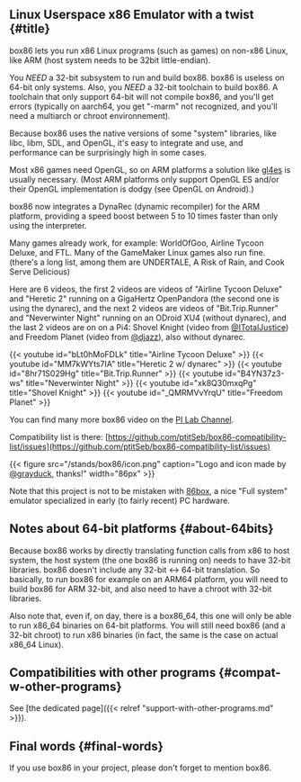 ## Linux Userspace x86 Emulator with a twist {#title}

box86 lets you run x86 Linux programs (such as games) on non-x86 Linux, like ARM (host system needs to be 32bit little-endian).

You *NEED* a 32-bit subsystem to run and build box86. box86 is useless on 64-bit only systems. Also, you *NEED* a
32-bit toolchain to build box86. A toolchain that only support 64-bit will not compile box86, and you'll get errors
(typically on aarch64, you get "-marm" not recognized, and you'll need a multiarch or chroot environnement).

Because box86 uses the native versions of some "system" libraries, like libc, libm, SDL, and OpenGL, it's easy to
integrate and use, and performance can be surprisingly high in some cases.

Most x86 games need OpenGL, so on ARM platforms a solution like [gl4es](https://github.com/ptitSeb/gl4es) is usually
necessary. (Most ARM platforms only support OpenGL ES and/or their OpenGL implementation is dodgy (see OpenGL on
Android).)

box86 now integrates a DynaRec (dynamic recompiler) for the ARM platform, providing a speed boost between 5 to 10 times
faster than only using the interpreter.

Many games already work, for example: WorldOfGoo, Airline Tycoon Deluxe, and FTL. Many of the GameMaker Linux games
also run fine. (there's a long list, among them are UNDERTALE, A Risk of Rain, and Cook Serve Delicious)

Here are 6 videos, the first 2 videos are videos of "Airline Tycoon Deluxe" and "Heretic 2" running on a GigaHertz
OpenPandora (the second one is using the dynarec), and the next 2 videos are videos of "Bit.Trip.Runner" and
"Neverwinter Night" running on an ODroid XU4 (without dynarec), and the last 2 videos are on on a Pi4: Shovel Knight
(video from [@ITotalJustice](https://github.com/ITotalJustice)) and Freedom Planet (video from
[@djazz](https://www.youtube.com/channel/UCoak0PlSYIv9PA-iMqqqa1Q)), also without dynarec.

{{< youtube id="bLt0hMoFDLk" title="Airline Tycoon Deluxe" >}}
{{< youtube id="MM7kWYts7IA" title="Heretic 2 w/ dynarec" >}}
{{< youtube id="8hr71S029Hg" title="Bit.Trip.Runner" >}}
{{< youtube id="B4YN37z3-ws" title="Neverwinter Night" >}}
{{< youtube id="xk8Q30mxqPg" title="Shovel Knight" >}}
{{< youtube id="_QMRMVvYrqU" title="Freedom Planet" >}}

You can find many more box86 video on the [PI Lab Channel](https://www.youtube.com/channel/UCgfQjdc5RceRlTGfuthBs7g).

Compatibility list is there: [https://github.com/ptitSeb/box86-compatibility-list/issues](https://github.com/ptitSeb/box86-compatibility-list/issues)

{{< figure src="/stands/box86/icon.png" caption="Logo and icon made by [@grayduck](https://github.com/grayduck), thanks!" width="86px" >}}

Note that this project is not to be mistaken with [86box](https://github.com/86Box/86Box), a nice "Full system"
emulator specialized in early (to fairly recent) PC hardware.

## Notes about 64-bit platforms {#about-64bits}

Because box86 works by directly translating function calls from x86 to host system, the host system (the one box86 is
running on) needs to have 32-bit libraries. box86 doesn't include any 32-bit <-> 64-bit translation. So basically, to
run box86 for example on an ARM64 platform, you will need to build box86 for ARM 32-bit, and also need to have a
chroot with 32-bit libraries.

Also note that, even if, on day, there is a box86_64, this one will only be able to run x86_64 binaries on 64-bit
platforms. You will still need box86 (and a 32-bit chroot) to run x86 binaries (in fact, the same is the case on actual
x86_64 Linux).

## Compatibilities with other programs {#compat-w-other-programs}

See [the dedicated page]({{< relref "support-with-other-programs.md" >}}).

## Final words {#final-words}

If you use box86 in your project, please don't forget to mention box86.
